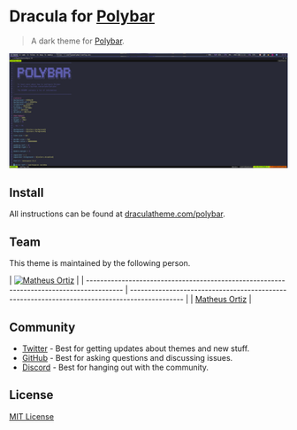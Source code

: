 # Dracula for [Polybar](https://github.com/polybar/polybar)

> A dark theme for [Polybar](https://github.com/polybar/polybar).

![Screenshot](./screenshot.png)

## Install

All instructions can be found at [draculatheme.com/polybar](https://draculatheme.com/polybar).

## Team

This theme is maintained by the following person.

| [![Matheus Ortiz](https://github.com/matheusortiz.png?size=100)](https://github.com/matheusortiz) |
| ---------------------------------------------------------------------------------------- | --------------------------------------------------------------------------------------------- |
| [Matheus Ortiz](https://github.com/matheusortiz)                                               |

## Community

- [Twitter](https://twitter.com/draculatheme) - Best for getting updates about themes and new stuff.
- [GitHub](https://github.com/dracula/dracula-theme/discussions) - Best for asking questions and discussing issues.
- [Discord](https://draculatheme.com/discord-invite) - Best for hanging out with the community.

## License

[MIT License](./LICENSE)
